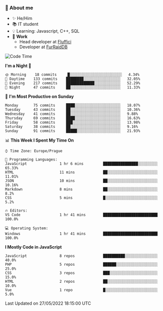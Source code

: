 ### 👋 About me

- ✨ He/Him
- 📚 IT student
- 💡 Learning: Javascript, C++, SQL
- 🔨 **Work**
  - Head developer at [Fluffici](https://fluffici.eu)
  - Developer at [FurRaidDB](https://furraiddb.xyz)

<!--START_SECTION:waka-->
![Code Time](http://img.shields.io/badge/Code%20Time-0%20secs-blue)

**I'm a Night 🦉** 

```text
🌞 Morning    18 commits     █░░░░░░░░░░░░░░░░░░░░░░░░   4.34% 
🌆 Daytime    133 commits    ████████░░░░░░░░░░░░░░░░░   32.05% 
🌃 Evening    217 commits    █████████████░░░░░░░░░░░░   52.29% 
🌙 Night      47 commits     ██░░░░░░░░░░░░░░░░░░░░░░░   11.33%

```
📅 **I'm Most Productive on Sunday** 

```text
Monday       75 commits     ████░░░░░░░░░░░░░░░░░░░░░   18.07% 
Tuesday      43 commits     ██░░░░░░░░░░░░░░░░░░░░░░░   10.36% 
Wednesday    41 commits     ██░░░░░░░░░░░░░░░░░░░░░░░   9.88% 
Thursday     69 commits     ████░░░░░░░░░░░░░░░░░░░░░   16.63% 
Friday       58 commits     ███░░░░░░░░░░░░░░░░░░░░░░   13.98% 
Saturday     38 commits     ██░░░░░░░░░░░░░░░░░░░░░░░   9.16% 
Sunday       91 commits     █████░░░░░░░░░░░░░░░░░░░░   21.93%

```


📊 **This Week I Spent My Time On** 

```text
⌚︎ Time Zone: Europe/Prague

💬 Programming Languages: 
JavaScript               1 hr 6 mins         ████████████████░░░░░░░░░   65.33% 
HTML                     11 mins             ██░░░░░░░░░░░░░░░░░░░░░░░   11.01% 
JSON                     10 mins             ██░░░░░░░░░░░░░░░░░░░░░░░   10.16% 
Markdown                 8 mins              ██░░░░░░░░░░░░░░░░░░░░░░░   8.2% 
CSS                      5 mins              █░░░░░░░░░░░░░░░░░░░░░░░░   5.2%

🔥 Editors: 
VS Code                  1 hr 41 mins        █████████████████████████   100.0%

💻 Operating System: 
Windows                  1 hr 41 mins        █████████████████████████   100.0%

```

**I Mostly Code in JavaScript** 

```text
JavaScript               8 repos             ██████████░░░░░░░░░░░░░░░   40.0% 
PHP                      5 repos             ██████░░░░░░░░░░░░░░░░░░░   25.0% 
CSS                      3 repos             ███░░░░░░░░░░░░░░░░░░░░░░   15.0% 
HTML                     2 repos             ██░░░░░░░░░░░░░░░░░░░░░░░   10.0% 
Vue                      1 repo              █░░░░░░░░░░░░░░░░░░░░░░░░   5.0%

```



 Last Updated on 27/05/2022 18:15:00 UTC
<!--END_SECTION:waka-->

<!--
**Nanoslav/Nanoslav** is a ✨ _special_ ✨ repository because its `README.md` (this file) appears on your GitHub profile.

Here are some ideas to get you started:

- 🔭 I’m currently working on ...
- 🌱 I’m currently learning ...
- 👯 I’m looking to collaborate on ...
- 🤔 I’m looking for help with ...
- 💬 Ask me about ...
- 📫 How to reach me: ...
- 😄 Pronouns: ...
- ⚡ Fun fact: ...
-->
